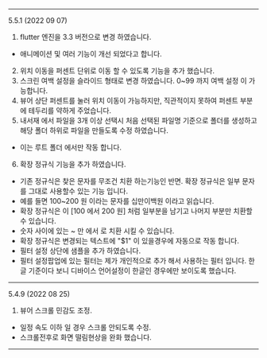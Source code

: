 
--- 

5.5.1 (2022 09 07)
1. flutter 엔진을 3.3 버전으로 변경 하였습니다. 
  - 애니메이션 및 여러 기능이 개선 되었다고 합니다. 
2. 위치 이동을 퍼센트 단위로 이동 할 수 있도록 기능을 추가 했습니다. 
3. 스크린 여백 설정을 슬라이드 형태로 변경 하였습니다. 0~99 까지 여백 설정 이 가능합니다. 
4. 뷰어 상단 퍼센트를 눌러 위치 이동이 가능하지만, 직관적이지 못하여 퍼센트 부분에 테두리를 약하게 주었습니다. 
5. 내서재 에서 파일을 3개 이상 선택시 처음 선택된 파일명 기준으로 폴더를 생성하고 해당 폴더 하위로 파일을 만들도록 수정 하였습니다. 
 - 이는 루트 폴더 에서만 작동 합니다.

6. 확장 정규식 기능을 추가 하였습니다. 
 - 기존 정규식은 찾은 문자를 무조건 치환 하는기능인 반면. 확장 정규식은 일부 문자를 그대로 사용할수 있는 기능 입니다. 
 - 예를 들면 100~200 원 이라는 문자를 십만이백원 이라고 읽습니다. 
 - 확장 정규식은 이 [100 에서 200 원] 처럼 일부분을 남기고 나머지 부분만 치환할 수 있습니다. 
 - 숫자 사이에 있는 ~ 만 에서 로 치환 시킬 수 있습니다. 
 - 확장 정규식은 변경되는 텍스트에 "$1" 이 있을경우에 자동으로 작동 합니다. 
 - 필터 설정 상단에 샘플을 추가 하였습니다.
 - 필터 설정팝업에 있는 필터는 제가 개인적으로 추가 해서 사용하는 필터 입니다. 한글 기준이다 보니 디바이스 언어설정이 한글인 경우에만 보이도록 했습니다.

---
5.4.9 (2022 08 25)
1. 뷰어 스크롤 민감도 조정. 
  - 일정 속도 이하 일 경우 스크롤 안되도록 수정. 
  - 스크롤전후로 화면 떨림현상을 완화 했습니다. 
---
